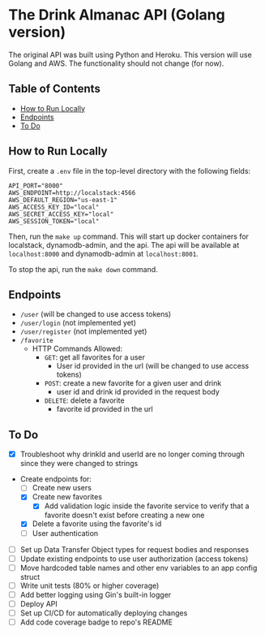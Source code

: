 # The Drink Almanac API (Golang version) <!-- omit in toc -->

The original API was built using Python and Heroku. This version will use Golang and AWS. The functionality should not change (for now).


## Table of Contents <!-- omit in toc -->

- [How to Run Locally](#how-to-run-locally)
- [Endpoints](#endpoints)
- [To Do](#to-do)


## How to Run Locally

First, create a `.env` file in the top-level directory with the following fields:
```
API_PORT="8000"
AWS_ENDPOINT=http://localstack:4566
AWS_DEFAULT_REGION="us-east-1"
AWS_ACCESS_KEY_ID="local"
AWS_SECRET_ACCESS_KEY="local"
AWS_SESSION_TOKEN="local"
```

Then, run the `make up` command. This will start up docker containers for localstack, dynamodb-admin, and the api. The api will be available at `localhost:8000` and dynamodb-admin at `localhost:8001`.

To stop the api, run the `make down` command.


## Endpoints

- `/user` (will be changed to use access tokens)
- `/user/login` (not implemented yet)
- `/user/register` (not implemented yet)
- `/favorite`
  - HTTP Commands Allowed:
    - `GET`: get all favorites for a user
      - User id provided in the url (will be changed to use access tokens)
    - `POST`: create a new favorite for a given user and drink
      - user id and drink id provided in the request body
    - `DELETE`: delete a favorite
      - favorite id provided in the url


## To Do

- [x] Troubleshoot why drinkId and userId are no longer coming through since they were changed to strings
- Create endpoints for:
  - [ ] Create new users
  - [x] Create new favorites
    - [x] Add validation logic inside the favorite service to verify that a favorite doesn't exist before creating a new one
  - [x] Delete a favorite using the favorite's id
  - [ ] User authentication
- [ ] Set up Data Transfer Object types for request bodies and responses
- [ ] Update existing endpoints to use user authorization (access tokens)
- [ ] Move hardcoded table names and other env variables to an app config struct
- [ ] Write unit tests (80% or higher coverage)
- [ ] Add better logging using Gin's built-in logger
- [ ] Deploy API
- [ ] Set up CI/CD for automatically deploying changes
- [ ] Add code coverage badge to repo's README